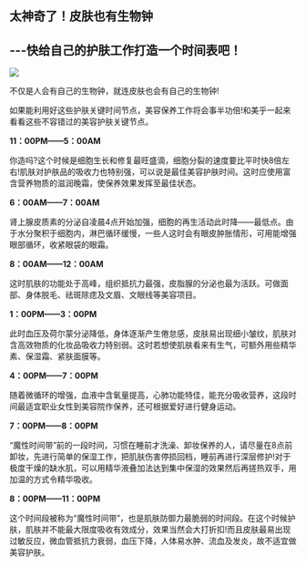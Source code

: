 
## 太神奇了！皮肤也有生物钟

## ---快给自己的护肤工作打造一个时间表吧！

**![](/kankan/h008.jpg)**

不仅是人会有自己的生物钟，就连皮肤也会有自己的生物钟!

如果能利用好这些护肤关键时间节点，美容保养工作将会事半功倍!和美乎一起来看看这些不容错过的美容护肤关键节点。

**11：00PM——5：00AM**

你造吗?这个时候是细胞生长和修复最旺盛滴，细胞分裂的速度要比平时快8倍左右!肌肤对护肤品的吸收力也特别强，可以说是最佳美容护肤时间。这时应使用富含营养物质的滋润晚霜，使保养效果发挥至最佳状态。

**6：00AM——7：00AM**

肾上腺皮质素的分泌自凌晨4点开始加强，细胞的再生活动此时降——最低点。由于水分聚积于细胞内，淋巴循环缓慢，一些人这时会有眼皮肿胀情形，可用能增强眼部循环，收紧眼袋的眼霜。

**8：00AM——12：00AM**

这时肌肤的功能处于高峰，组织抵抗力最强，皮脂腺的分泌也最为活跃。可做面部、身体脱毛、祛斑除痣及文眉、文眼线等美容项目。

 **1：00PM——3：00PM**

此时血压及荷尔蒙分泌降低，身体逐渐产生倦怠感，皮肤易出现细小皱纹，肌肤对含高效物质的化妆品吸收力特别弱。这时若想使肌肤看来有生气，可额外用些精华素、保湿霜、紧肤面膜等。

**4：00PM——7：00PM**

随着微循环的增强，血液中含氧量提高，心肺功能特佳，能充分吸收营养，这段时间最适宜职业女性到美容院作保养，还可根据爱好进行健身运动。

**7：00PM——8：00PM**

“魔性时间带”前的一段时间，习惯在睡前才洗澡、卸妆保养的人，请尽量在8点前卸妆，先进行简单的保湿工作，把肌肤伤害停损回档，睡前再进行深层修护!对于极度干燥的缺水肌，可以用精华液叠加法达到集中保湿的效果然后再搓热双手，用加温的方式令精华吸收。

**8：00PM——11：00PM**

这个时间段被称为“魔性时间带”，也是肌肤防御力最脆弱的时间段。在这个时候护肤，肌肤并不能最大限度吸收有效成分，效果当然会大打折扣!而且皮肤最易出现过敏反应，微血管抵抗力衰弱，血压下降，人体易水肿、流血及发炎，故不适宜做美容护肤。
